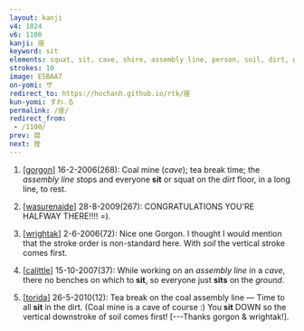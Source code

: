 ```yaml
---
layout: kanji
v4: 1024
v6: 1100
kanji: 座
keyword: sit
elements: squat, sit, cave, shire, assembly line, person, soil, dirt, ground, person2
strokes: 10
image: E5BAA7
on-yomi: ザ
redirect_to: https://hochanh.github.io/rtk/座
kun-yomi: すわ.る
permalink: /座/
redirect_from:
 - /1100/
prev: 腐
next: 挫
---
```


1) [<a href="http://kanji.koohii.com/profile/gorgon">gorgon</a>] 16-2-2006(268): Coal mine (<em>cave</em>); tea break time; the <em>assembly line</em> stops and everyone<strong> sit</strong> or squat on the <em>dirt</em> floor, in a long line, to rest.

2) [<a href="http://kanji.koohii.com/profile/wasurenaide">wasurenaide</a>] 28-8-2009(267): CONGRATULATIONS YOU&#039;RE HALFWAY THERE!!!! =).

3) [<a href="http://kanji.koohii.com/profile/wrightak">wrightak</a>] 2-6-2006(72): Nice one Gorgon. I thought I would mention that the stroke order is non-standard here. With <em>soil</em> the vertical stroke comes first.

4) [<a href="http://kanji.koohii.com/profile/calittle">calittle</a>] 15-10-2007(37): While working on an <em>assembly line</em> in a <em>cave</em>, there no benches on which to<strong> sit</strong>, so everyone just <strong>sits</strong> on the <em>ground</em>.

5) [<a href="http://kanji.koohii.com/profile/torida">torida</a>] 26-5-2010(12): Tea break on the coal assembly line — Time to all<strong> sit</strong> in the dirt. (Coal mine is a cave of course :) You<strong> sit</strong> DOWN so the vertical downstroke of soil comes first! [---Thanks gorgon &amp; wrightak!].

